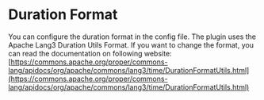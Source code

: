 # Duration Format

You can configure the duration format in the config file. The plugin uses the Apache Lang3 Duration Utils Format. If you want to change the format, you can read the documentation on following website: [https://commons.apache.org/proper/commons-lang/apidocs/org/apache/commons/lang3/time/DurationFormatUtils.html](https://commons.apache.org/proper/commons-lang/apidocs/org/apache/commons/lang3/time/DurationFormatUtils.html)
